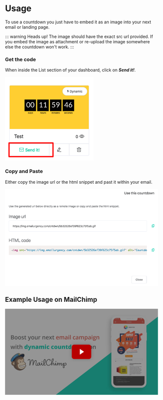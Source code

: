 # Usage

To use a countdown you just have to embed it as an image into your next email or landing page.

::: warning Heads up!
The image should have the exact src url provided. If you embed the image as attachment or re-upload the image somewhere else the countdown won't work.
:::

### Get the code

When inside the List section of your dashboard, click on **_Send it!_**.

![Getting code](./images/usage/step-1.png)

### Copy and Paste

Either copy the image url or the html snippet and past it within your email.

![Getting code](./images/usage/step-2.png)

## Example Usage on MailChimp

[![Video embed](./images/usage/video-preview.jpg)](https://youtu.be/U0OxqcMM85Y)